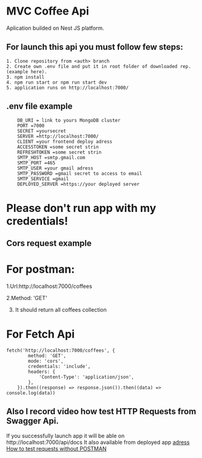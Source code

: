 # MVC Coffee Api

Aplication builded on Nest JS platform.

## For launch this api you must follow few steps:

    1. Clone repository from <auth> branch
    2. Create own .env file and put it in root folder of downloaded rep. (example here).
    3. npm install
    4. npm run start or npm run start dev
    5. application runs on http://localhost:7000/
    
## .env file example
``` 
    DB_URI = link to yours MongoDB cluster
    PORT =7000
    SECRET =yoursecret
    SERVER =http://localhost:7000/
    CLIENT =your frontend deploy adress
    ACCESSTOKEN =some secret strin
    REFRESHTOKEN =some secret strin
    SMTP_HOST =smtp.gmail.com
    SMTP_PORT =465
    SMTP_USER =your gmail adress
    SMTP_PASSWORD =gmail secret to access to email
    SMTP_SERVICE =gmail
    DEPLOYED_SERVER =https://your deployed server 
```

# Please don't run app with my credentials!

## Cors request example 
  # For postman: 
   
1.Url:http://localhost:7000/coffees

2.Method: 'GET'

3. It should return all coffees collection

# For Fetch Api

```
fetch('http://localhost:7000/coffees', {
		method: 'GET',
		mode: 'cors',
		credentials: 'include',
		headers: {
			'Content-Type': 'application/json',
		},
	}).then((response) => response.json()).then((data) => console.log(data))

```

## Also I record  video how test HTTP Requests from Swagger Api.

If you successfully launch app it will be able on http://localhost:7000/api/docs
It also available from deployed app [adress](https://guiseppe-production.up.railway.app/api/docs)
[How to test requests without POSTMAN](https://youtu.be/X4vlwm4xzVk)

